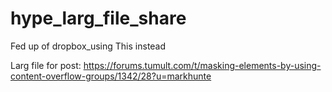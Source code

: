 # hype_larg_file_share
Fed up of dropbox_using This instead

Larg file for post:
https://forums.tumult.com/t/masking-elements-by-using-content-overflow-groups/1342/28?u=markhunte


